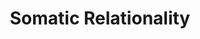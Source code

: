 ---
title: Somatic Relationality
description: The Sensing Web where the body is not a tool, but a terrain; not a site of mastery, but a site of relation.
why_matters: "Modernity has trained us to treat the body like an object: something to manage, optimize, decorate, or transcend. Under colonial systems, the body is either hyper-visible (as a site of extraction, classification, and control) or absent (erased through disembodied cognition). Both orientations sever the body from its capacity to listen, transmit, and metabolize information as a living node in a vast, entangled web. Somatic Relationality is not about 'getting into the body'—it's about remembering that you are already a body, and that your body is always in relation. To land in this cluster is to move from instrumental embodiment to relational presence. From 'what can I do with my body' to 'what is my body attuning to right now?' This cluster supports quorum sensing at the somatic level. Not as performance. Not as catharsis. But as ongoing, slow, reciprocal responsiveness to the field."
image: /images/somatic-relationality.jpg
position_x: 0.75
position_y: 0.15
capacities:
  - title: Reciprocal Sensory Listening
    subtitle: Feeling with, not just sensing at
    what_it_is: Reciprocal Sensory Listening is the embodied capacity to sense as a relational act—not just as perception, but as participation. It's the shift from 'I am observing something' to 'I am being touched by it.' This capacity recognizes that every act of sensing is also an act of being sensed. The world is not passive data; it listens back. This means listening through skin, breath, posture, humidity, texture, silence. It's listening not only with ears, but with fascia, with micro-movements, with the heartbeat's shift when someone walks in the room.
    why_exiled: Under colonial modernity, sensation is treated as raw input for centralized processing—a resource to be interpreted by the rational mind. The body is reduced to a feedback machine, and its porous relational intelligence is dismissed as distraction, oversensitivity, or mysticism.
    what_possible: Reclaiming this capacity interrupts the idea that knowledge is always spoken, that change comes only through action, or that relation must be explicit. It reminds us that the body can attune, signal, and shift long before language arrives—and that this is already doing the work.
    distortions:
      - name: Sensation extraction
        description: When the body is used to collect 'data' for emotional labor, artistic production, or spiritual insight without being cared for as an ecosystem.
      - name: Somatic detachment
        description: The habit of overriding or dismissing bodily knowing in favor of intellectual or institutional legitimacy. Often shows up as 'I need to make sure this makes sense before I trust it.'
      - name: Anthropocentric listening
        description: Tuning only to human signals, missing the field of plants, air, land, architecture, ancestors.
    color: "06b6d4"
    position_x: -0.5
    position_y: -0.2
  - title: Somatic Permission and the Body as Conduit
    subtitle: Granting the body full license to be a terrain
    what_it_is: This capacity is about granting the body full license to be a terrain, not a project. It's the invitation to stop managing the body and instead let it express, leak, tremble, stutter, soften, ache, move—without having to justify or decode it. Somatic permission is not indulgence; it's decolonial disobedience to the control-based logic that demands the body always be knowable, containable, or useful. When the body is permitted to be what it already is, it can begin to act as a conduit—not just a container of self, but a passage for memory, rhythm, sound, ancestral residue, collective charge.
    why_exiled: "This capacity has been exiled by centuries of bodily discipline: the regulation of expression, the commodification of productivity, the criminalization of non-compliance. Bodies—especially racialized, gendered, disabled, queer, poor bodies—are taught to contain themselves to survive."
    what_possible: "What becomes possible when this is interrupted is radical: grief that moves, rage that vibrates, joy that escapes choreography. The body regains its right to be a passage, not a performance. And from that place, sound, sensation, and movement become metabolizers, not messages."
    distortions:
      - name: Body management
        description: The internalized mandate to present the body as readable, tidy, non-threatening. Often includes masking or minimizing sensation in group spaces.
      - name: Expressive scarcity
        description: The belief that there's not enough room for your full expression unless it's productive, beautiful, or safe.
      - name: Performative presence
        description: Staying in control of how you're being perceived instead of being metabolically present to what's happening.
    color: "0891b2"
    position_x: 0.3
    position_y: 0.4
  - title: Resonance as Relation and Silence as Signal
    subtitle: Trusting the medium between bodies
    what_it_is: This capacity is about trusting the medium—the space between bodies, the silence between sounds—as an active part of relational communication. If reciprocal sensory listening is the radar (how we pick up signals) and somatic permission is the response mechanism (how we transmit), resonance and silence are the medium—the shared field where those signals and responses ripple, reverberate, settle, or shift without needing to be named. It's the relational space where vibration is enough.
    why_exiled: Resonance and silence have been exiled by the logics of urgency, productivity, and verbal dominance—which frame non-verbal space as awkward, empty, or useless. Capitalism and coloniality require that all relational charge be immediately translated into action, data, or affirmation, leaving no room for ambiguity or quiet metabolization.
    what_possible: Bringing this capacity back makes space for communication that doesn't collapse difference—where relation can live in tension, in pause, in the slow reverberation of what has been sensed but not resolved. It allows collective fields to settle, deepen, and shift below the radar of words.
    distortions:
      - name: Over-translation
        description: The compulsion to explain or narrate relational shifts, rather than letting them reverberate unspoken.
      - name: Response-seeking
        description: Needing immediate confirmation that 'something happened,' which pulls energy out of the shared field.
      - name: Discomfort with ambiguity
        description: Misreading silence as disengagement or failure, rather than metabolizing space for resonance to work.
    color: "0e7490"
    position_x: 0.6
    position_y: -0.3
---